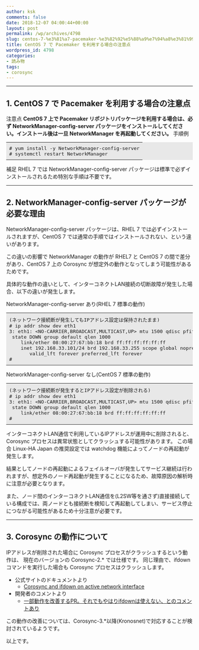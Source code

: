 ```yaml
---
author: ksk
comments: false
date: 2018-12-07 04:00:44+00:00
layout: post
permalink: /wp/archives/4798
slug: centos-7-%e3%81%a7-pacemaker-%e3%82%92%e5%88%a9%e7%94%a8%e3%81%99%e3%82%8b%e5%a0%b4%e5%90%88%e3%81%ae%e6%b3%a8%e6%84%8f%e7%82%b9
title: CentOS 7 で Pacemaker を利用する場合の注意点
wordpress_id: 4798
categories:
- 読み物
tags:
- corosync
---
```


* * *

## 1. CentOS 7 で Pacemaker を利用する場合の注意点

注意点 
     **CentOS 7 上で Pacemaker リポジトリパッケージを利用する場合は、必ず NetworkManager-config-server パッケージをインストールしてください。インストール後は一旦 NetworkManager を再起動してください。**
手順例 
    
<table border="0" bgcolor="#e8e8e8" width="100%" style="margin:0.2em 0;"> <tr><td style="padding:0.5em;"><pre style="margin:0; padding:0;"># yum install -y NetworkManager-config-server
# systemctl restart NetworkManager</pre>
 </td></tr> </table>

補足 
     RHEL 7 では NetworkManager-config-server パッケージは標準で必ずインストールされるため特別な手順は不要です。 

* * *

## 2. NetworkManager-config-server パッケージが必要な理由

NetworkManager-config-server パッケージは、RHEL 7 では必ずインストールされますが、CentOS 7 では通常の手順ではインストールされない、という違いがあります。

この違いの影響で NetworkManager の動作が RHEL7 と CentOS 7 の間で差分があり、CentOS 7 上の Corosync が想定外の動作となってしまう可能性があるためです。

具体的な動作の違いとして、インターコネクトLAN接続の切断故障が発生した場合、以下の違いが発生します。

NetworkManager-config-server あり(RHEL 7 標準の動作) 
    
<table border="0" bgcolor="#e8e8e8" width="100%" style="margin:0.2em 0;"> <tr><td style="padding:0.5em;"><pre style="margin:0; padding:0;">(ネットワーク接続断が発生してもIPアドレス設定は保持されたまま)
# ip addr show dev eth1
3: eth1: &lt;NO-CARRIER,BROADCAST,MULTICAST,UP&gt; mtu 1500 qdisc pfifo_fast
 state DOWN group default qlen 1000
    link/ether 08:00:27:67:bb:18 brd ff:ff:ff:ff:ff:ff
    inet 192.168.33.101/24 brd 192.168.33.255 scope global noprefixroute eth1
       valid_lft forever preferred_lft forever
#</pre>
 </td></tr> </table>

NetworkManager-config-server なし(CentOS 7 標準の動作) 
    
<table border="0" bgcolor="#e8e8e8" width="100%" style="margin:0.2em 0;"> <tr><td style="padding:0.5em;"><pre style="margin:0; padding:0;">(ネットワーク接続断が発生するとIPアドレス設定が削除される)
# ip addr show dev eth1
3: eth1: &lt;NO-CARRIER,BROADCAST,MULTICAST,UP&gt; mtu 1500 qdisc pfifo_fast
 state DOWN group default qlen 1000
    link/ether 08:00:27:67:bb:18 brd ff:ff:ff:ff:ff:ff
#</pre>
 </td></tr> </table>

インターコネクトLAN通信で利用しているIPアドレスが運用中に削除されると、 Corosync プロセスは異常状態としてクラッシュする可能性があります。 この場合 Linux-HA Japan の推奨設定では watchdog 機能によってノードの再起動が発生します。

結果としてノードの再起動によるフェイルオーバが発生してサービス継続は行われますが、想定外のノード再起動が発生することになるため、故障原因の解析時に注意が必要となります。

また、ノード間のインターコネクトLAN通信を(L2SW等を通さず)直接接続している構成では、両ノードとも接続断を検知して再起動してしまい、サービス停止につながる可能性があるため十分注意が必要です。

* * *

## 3. Corosync の動作について

IPアドレスが削除された場合に Corosync プロセスがクラッシュするという動作は、 現在のバージョンの Corosync-2.* では仕様です。 同じ理由で、ifdown コマンドを実行した場合も Corosync プロセスはクラッシュします。

  * 公式サイトのドキュメントより 
    * [Corosync and ifdown on active network interface](https://github.com/corosync/corosync/wiki/Corosync-and-ifdown-on-active-network-interface)
  * 開発者のコメントより 
    * [一部動作を改善するPR。それでもやはりifdownは使えない、とのコメントあり](https://github.com/corosync/corosync/pull/262#issuecomment-404521267)

この動作の改善については、Corosync-3.*以降(Kronosnet)で対応することが検討されているようです。

以上です。
